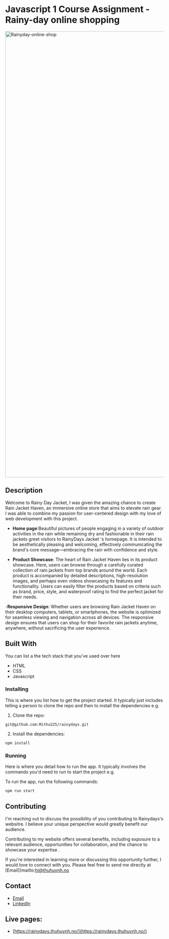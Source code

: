 # Javascript 1 Course Assignment - Rainy-day online shopping


<img width="1420" alt="Rainyday-online-shop" src="https://github.com/Mithu225/rainydays/assets/145982119/7b78b0b5-a716-4766-86aa-eaae4281e3b3">


## Description
Welcome to Rainy Day Jacket, I was given the amazing chance to create Rain Jacket Haven, an immersive online store that aims to elevate rain gear. I was able to combine my passion for user-centered design with my love of web development with this project.

- **Home page**:Beautiful pictures of people engaging in a variety of outdoor activities in the rain while remaining dry and fashionable in their rain jackets greet visitors to RainyDays Jacket 's homepage. It is intended to be aesthetically pleasing and welcoming, effectively communicating the brand's core message—embracing the rain with confidence and style.
  
- **Product Showcase**: The heart of Rain Jacket Haven lies in its product showcase. Here, users can browse through a carefully curated collection of rain jackets from top brands around the world. Each product is accompanied by detailed descriptions, high-resolution images, and perhaps even videos showcasing its features and functionality. Users can easily filter the products based on criteria such as brand, price, style, and waterproof rating to find the perfect jacket for their needs.
  
-**Responsive Design**: Whether users are browsing Rain Jacket Haven on their desktop computers, tablets, or smartphones, the website is optimized for seamless viewing and navigation across all devices. The responsive design ensures that users can shop for their favorite rain jackets anytime, anywhere, without sacrificing the user experience.

## Built With

You can list a the tech stack that you've used over here

- HTML
- CSS
- Javascript



### Installing

This is where you list how to get the project started. It typically just includes telling a person to clone the repo and then to install the dependencies e.g.

1. Clone the repo:

```
git@github.com:Mithu225/rainydays.git
```

2. Install the dependencies:

```
npm install
```

### Running

Here is where you detail how to run the app. It typically involves the commands you'd need to run to start the project e.g.

To run the app, run the following commands:

```bash
npm run start
```

## Contributing

I'm reaching out to discuss the possibility of you contributing to Rainydays's websitre. I believe your unique perspective would greatly benefit our audience.

Contributing to my website offers several benefits, including exposure to a relevant audience, opportunities for collaboration, and the chance to showcase your expertise .

If you're interested in learning more or discussing this opportunity further, I would love to connect with you. Please feel free to send me directly at [Email](mailto:hi@thuhuynh.no

## Contact


- [Email](mailto:hi@thuhuynh.no)
- [LinkedIn](https://www.linkedin.com/in/mithu225/)

## Live pages:

- [https://rainydays.thuhuynh.no/](https://rainydays.thuhuynh.no/)













